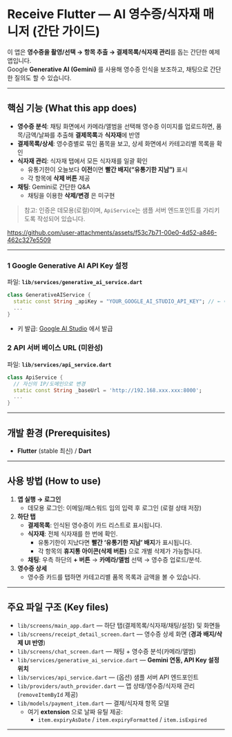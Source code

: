 # Receive Flutter — AI 영수증/식자재 매니저 (간단 가이드)

이 앱은 **영수증을 촬영/선택 → 항목 추출 → 결제목록/식자재 관리**를 돕는 간단한 예제 앱입니다.  
Google **Generative AI (Gemini)** 를 사용해 영수증 인식을 보조하고, 채팅으로 간단한 질의도 할 수 있습니다.

---

## 핵심 기능 (What this app does)

- **영수증 분석**: 채팅 화면에서 카메라/앨범을 선택해 영수증 이미지를 업로드하면, 품목/금액/날짜를 추출해 **결제목록**과 **식자재**에 반영
- **결제목록/상세**: 영수증별로 묶인 품목을 보고, 상세 화면에서 카테고리별 목록을 확인
- **식자재 관리**: 식자재 탭에서 모든 식자재를 일괄 확인
  - 유통기한이 오늘보다 **이전**이면 **빨간 배지(“유통기한 지남”)** 표시
  - 각 항목에 **삭제 버튼** 제공
- **채팅**: Gemini로 간단한 Q&A
  - 채팅을 이용한 **삭제/변경** 은 미구현

> 참고: 인증은 데모용(로컬)이며, `ApiService`는 샘플 서버 엔드포인트를 가리키도록 작성되어 있습니다.


https://github.com/user-attachments/assets/f53c7b71-00e0-4d52-a846-462c327e5509


---

### 1 Google Generative AI **API Key** 설정
파일: **`lib/services/generative_ai_service.dart`**

```dart
class GenerativeAIService {
  static const String _apiKey = "YOUR_GOOGLE_AI_STUDIO_API_KEY"; // ← 여기에 본인 키
  ...
}
```

- 키 발급: [Google AI Studio](https://aistudio.google.com/) 에서 발급

### 2 API 서버 베이스 URL (미완성)
파일: **`lib/services/api_service.dart`**

```dart
class ApiService {
  // 자신의 IP/도메인으로 변경
  static const String _baseUrl = 'http://192.168.xxx.xxx:8000';
  ...
}
```

---

## 개발 환경 (Prerequisites)

- **Flutter** (stable 최신) / **Dart**
---

## 사용 방법 (How to use)

1. **앱 실행 → 로그인**
   - 데모용 로그인: 이메일/패스워드 임의 입력 후 로그인 (로컬 상태 저장)
2. **하단 탭**
   - **결제목록**: 인식된 영수증이 카드 리스트로 표시됩니다.
   - **식자재**: 전체 식자재를 한 번에 확인.  
     - 유통기한이 지났다면 **빨간 ‘유통기한 지남’ 배지**가 표시됩니다.  
     - 각 항목의 **휴지통 아이콘(삭제 버튼)** 으로 개별 삭제가 가능합니다.
   - **채팅**: 우측 하단의 **+ 버튼** → **카메라/앨범** 선택 → 영수증 업로드/분석.
3. **영수증 상세**
   - 영수증 카드를 탭하면 카테고리별 품목 목록과 금액을 볼 수 있습니다.

---

## 주요 파일 구조 (Key files)

- `lib/screens/main_app.dart` — 하단 탭(결제목록/식자재/채팅/설정) 및 화면들
- `lib/screens/receipt_detail_screen.dart` — 영수증 상세 화면 (**경과 배지/삭제 UI 반영**)
- `lib/screens/chat_screen.dart` — 채팅 + 영수증 분석(카메라/앨범)
- `lib/services/generative_ai_service.dart` — **Gemini 연동, API Key 설정 위치**
- `lib/services/api_service.dart` — (옵션) 샘플 서버 API 엔드포인트
- `lib/providers/auth_provider.dart` — 앱 상태/영수증/식자재 관리 (`removeItemById` 제공)
- `lib/models/payment_item.dart` — 결제/식자재 항목 모델  
  - 여기 **extension** 으로 날짜 유틸 제공:  
    - `item.expiryAsDate` / `item.expiryFormatted` / `item.isExpired`

---




